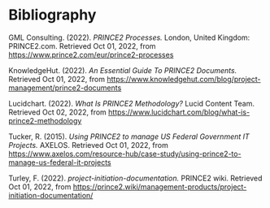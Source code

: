 # Bibliography

GML Consulting. (2022). _PRINCE2 Processes._ London, United Kingdom: PRINCE2.com. Retrieved Oct 01, 2022, from https://www.prince2.com/eur/prince2-processes

KnowledgeHut. (2022). _An Essential Guide To PRINCE2 Documents._ Retrieved Oct 01, 2022, from https://www.knowledgehut.com/blog/project-management/prince2-documents

Lucidchart. (2022). _What Is PRINCE2 Methodology?_ Lucid Content Team. Retrieved Oct 02, 2022, from https://www.lucidchart.com/blog/what-is-prince2-methodology

Tucker, R. (2015). _Using PRINCE2 to manage US Federal Government IT Projects._ AXELOS. Retrieved Oct 01, 2022, from https://www.axelos.com/resource-hub/case-study/using-prince2-to-manage-us-federal-it-projects

Turley, F. (2022). _project-initiation-documentation._ PRINCE2 wiki. Retrieved Oct 01, 2022, from https://prince2.wiki/management-products/project-initiation-documentation/
